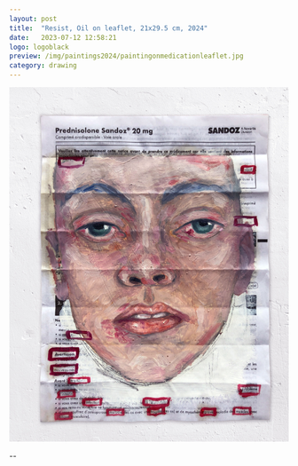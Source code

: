 ```yaml
---
layout: post
title:  "Resist, Oil on leaflet, 21x29.5 cm, 2024"
date:   2023-07-12 12:58:21
logo: logoblack
preview: /img/paintings2024/paintingonmedicationleaflet.jpg
category: drawing
---
```



![Picture 1](/img/paintings2024/paintingonmedicationleaflet.jpg) 

--






